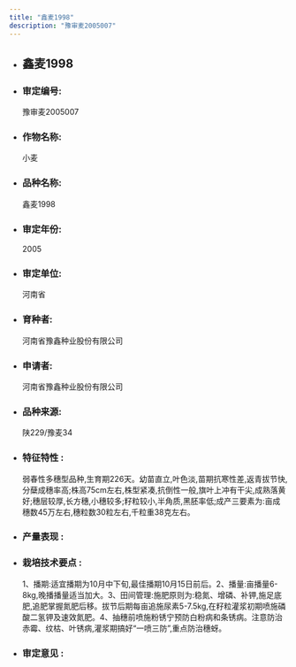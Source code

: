 ```yaml
---
title: "鑫麦1998"
description: "豫审麦2005007"
---
```

* ## 鑫麦1998
* ###  审定编号:  
   豫审麦2005007

*  ### 作物名称:  
   小麦

*   ###  品种名称: 
    鑫麦1998

*   ### 审定年份: 
    2005

*   ### 审定单位:  
    河南省

*   ### 育种者:  
    河南省豫鑫种业股份有限公司

*   ### 申请者:  
    河南省豫鑫种业股份有限公司

*   ### 品种来源:  
    陕229/豫麦34

*   ### 特征特性 : 
    弱春性多穗型品种,生育期226天。幼苗直立,叶色淡,苗期抗寒性差,返青拔节快,分蘖成穗率高;株高75cm左右,株型紧凑,抗倒性一般,旗叶上冲有干尖,成熟落黄好;穗层较厚,长方穗,小穗较多;籽粒较小,半角质,黑胚率低;成产三要素为:亩成穗数45万左右,穗粒数30粒左右,千粒重38克左右。

*   ### 产量表现 : 
    

*   ### 栽培技术要点 : 
    1、播期:适宜播期为10月中下旬,最佳播期10月15日前后。2、播量:亩播量6-8kg,晚播播量适当加大。3、田间管理:施肥原则为:稳氮、增磷、补钾,施足底肥,追肥掌握氮肥后移。拔节后期每亩追施尿素5-7.5kg,在籽粒灌浆初期喷施磷酸二氢钾及速效氮肥。4、抽穗前喷施粉锈宁预防白粉病和条锈病。注意防治赤霉、纹枯、叶锈病,灌浆期搞好“一喷三防”,重点防治穗蚜。

*   ### 审定意见 : 
    
